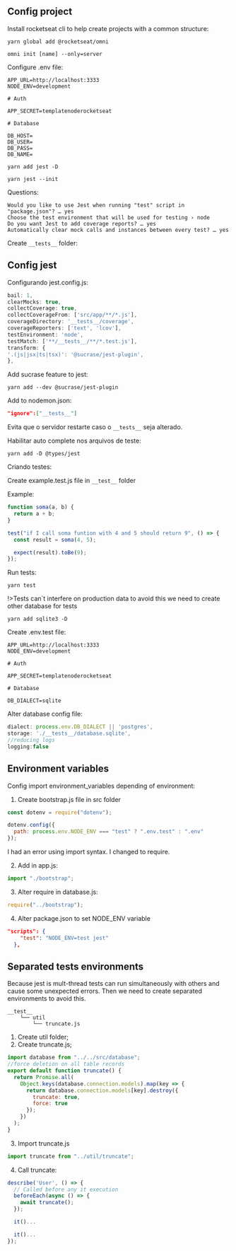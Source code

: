 ## Config project

Install rocketseat cli to help create projects with a common structure:

`yarn global add @rocketseat/omni`

`omni init [name] --only=server`

Configure .env file:

```
APP_URL=http://localhost:3333
NODE_ENV=development

# Auth

APP_SECRET=templatenoderocketseat

# Database

DB_HOST=
DB_USER=
DB_PASS=
DB_NAME=
```

`yarn add jest -D`

`yarn jest --init`

Questions:

```
Would you like to use Jest when running "test" script in "package.json"? … yes
Choose the test environment that will be used for testing › node
Do you want Jest to add coverage reports? … yes
Automatically clear mock calls and instances between every test? … yes
```

Create `__tests__` folder:

## Config jest

Configurando jest.config.js:

```js
bail: 1,
clearMocks: true,
collectCoverage: true,
collectCoverageFrom: ['src/app/**/*.js'],
coverageDirectory: '__tests__/coverage',
coverageReporters: ['text', 'lcov'],
testEnvironment: 'node',
testMatch: ['**/__tests__/**/*.test.js'],
transform: {
'.(js|jsx|ts|tsx)': '@sucrase/jest-plugin',
},
```

Add sucrase feature to jest:

`yarn add --dev @sucrase/jest-plugin`

Add to nodemon.json:

```json
"ignore":["__tests__"]
```

Evita que o servidor restarte caso o `__tests__` seja alterado.

Habilitar auto complete nos arquivos de teste:

`yarn add -D @types/jest`

Criando testes:

Create example.test.js file in `__test__` folder

Example:

```javascript
function soma(a, b) {
  return a + b;
}

test("if I call soma funtion with 4 and 5 should return 9", () => {
  const result = soma(4, 5);

  expect(result).toBe(9);
});
```

Run tests:

`yarn test`

!>Tests can`t interfere on production data to avoid this we need to create
other database for tests

`yarn add sqlite3 -D`

Create .env.test file:

```
APP_URL=http://localhost:3333
NODE_ENV=development

# Auth

APP_SECRET=templatenoderocketseat

# Database

DB_DIALECT=sqlite
```

Alter database config file:

```js
dialect: process.env.DB_DIALECT || 'postgres',
storage: './__tests__/database.sqlite',
//reducing logs
logging:false
```

## Environment variables

Config import environment_variables depending of environment:

1. Create bootstrap.js file in src folder

```javascript
const dotenv = require("dotenv");

dotenv.config({
  path: process.env.NODE_ENV === "test" ? ".env.test" : ".env"
});
```

I had an error using import syntax. I changed to require.

2. Add in app.js:

```javascript
import "./bootstrap";
```

3. Alter require in database.js:

```javascript
require("../bootstrap");
```

4. Alter package.json to set NODE_ENV variable

```json
"scripts": {
    "test": "NODE_ENV=test jest"
  },
```

## Separated tests environments

Because jest is mult-thread tests can run simultaneously with others
and cause some unexpected errors. Then we need to create separated
environments to avoid this.

```
__test__
    └── util
        └── truncate.js

```

1. Create util folder;
2. Create truncate.js;

```js
import database from "../../src/database";
//force deletion on all table records
export default function truncate() {
  return Promise.all(
    Object.keys(database.connection.models).map(key => {
      return database.connection.models[key].destroy({
        truncate: true,
        force: true
      });
    })
  );
}
```

3. Import truncate.js

```js
import truncate from "../util/truncate";
```

4. Call truncate:

```js
describe('User', () => {
  // Called before any it execution
  beforeEach(async () => {
    await truncate();
  });

  it()...

  it()...
});
```
